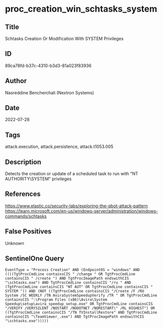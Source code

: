 # proc_creation_win_schtasks_system

## Title
Schtasks Creation Or Modification With SYSTEM Privileges

## ID
89ca78fd-b37c-4310-b3d3-81a023f83936

## Author
Nasreddine Bencherchali (Nextron Systems)

## Date
2022-07-28

## Tags
attack.execution, attack.persistence, attack.t1053.005

## Description
Detects the creation or update of a scheduled task to run with "NT AUTHORITY\SYSTEM" privileges

## References
https://www.elastic.co/security-labs/exploring-the-qbot-attack-pattern
https://learn.microsoft.com/en-us/windows-server/administration/windows-commands/schtasks

## False Positives
Unknown

## SentinelOne Query
```
EventType = "Process Creation" AND (EndpointOS = "windows" AND ((((TgtProcCmdLine containsCIS " /change " OR TgtProcCmdLine containsCIS " /create ") AND TgtProcImagePath endswithCIS "\schtasks.exe") AND TgtProcCmdLine containsCIS "/ru " AND (TgtProcCmdLine containsCIS "NT AUT" OR TgtProcCmdLine containsCIS " SYSTEM ")) AND (NOT ((TgtProcCmdLine containsCIS "/Create /F /RU System /SC WEEKLY /TN AviraSystemSpeedupVerify /TR " OR TgtProcCmdLine containsCIS ":\Program Files (x86)\Avira\System Speedup\setup\avira_speedup_setup.exe" OR TgtProcCmdLine containsCIS "/VERIFY /VERYSILENT /NOSTART /NODOTNET /NORESTART\" /RL HIGHEST") OR ((TgtProcCmdLine containsCIS "/TN TVInstallRestore" AND TgtProcCmdLine containsCIS "\TeamViewer_.exe") AND TgtProcImagePath endswithCIS "\schtasks.exe")))))

```